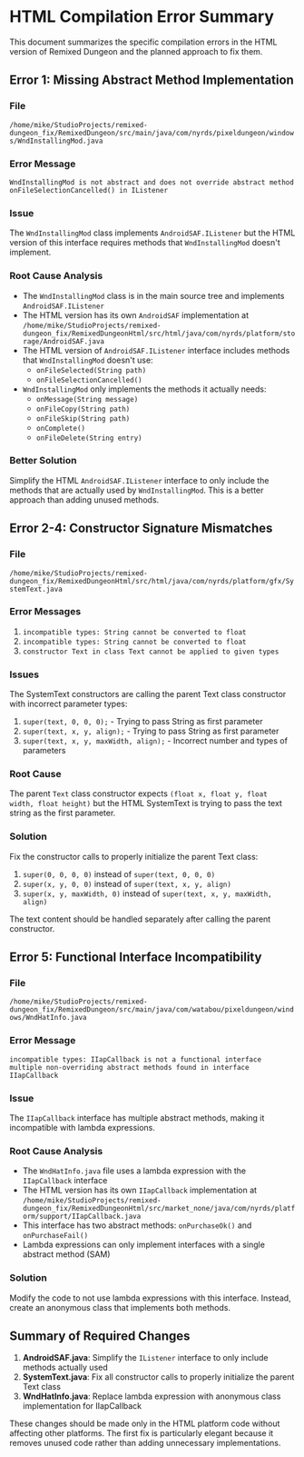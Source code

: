 # HTML Compilation Error Summary

This document summarizes the specific compilation errors in the HTML version of Remixed Dungeon and the planned approach to fix them.

## Error 1: Missing Abstract Method Implementation

### File
`/home/mike/StudioProjects/remixed-dungeon_fix/RemixedDungeon/src/main/java/com/nyrds/pixeldungeon/windows/WndInstallingMod.java`

### Error Message
```
WndInstallingMod is not abstract and does not override abstract method onFileSelectionCancelled() in IListener
```

### Issue
The `WndInstallingMod` class implements `AndroidSAF.IListener` but the HTML version of this interface requires methods that `WndInstallingMod` doesn't implement.

### Root Cause Analysis
- The `WndInstallingMod` class is in the main source tree and implements `AndroidSAF.IListener`
- The HTML version has its own `AndroidSAF` implementation at `/home/mike/StudioProjects/remixed-dungeon_fix/RemixedDungeonHtml/src/html/java/com/nyrds/platform/storage/AndroidSAF.java`
- The HTML version of `AndroidSAF.IListener` interface includes methods that `WndInstallingMod` doesn't use:
  - `onFileSelected(String path)`
  - `onFileSelectionCancelled()`
- `WndInstallingMod` only implements the methods it actually needs:
  - `onMessage(String message)`
  - `onFileCopy(String path)`
  - `onFileSkip(String path)`
  - `onComplete()`
  - `onFileDelete(String entry)`

### Better Solution
Simplify the HTML `AndroidSAF.IListener` interface to only include the methods that are actually used by `WndInstallingMod`. This is a better approach than adding unused methods.

## Error 2-4: Constructor Signature Mismatches

### File
`/home/mike/StudioProjects/remixed-dungeon_fix/RemixedDungeonHtml/src/html/java/com/nyrds/platform/gfx/SystemText.java`

### Error Messages
1. `incompatible types: String cannot be converted to float`
2. `incompatible types: String cannot be converted to float`
3. `constructor Text in class Text cannot be applied to given types`

### Issues
The SystemText constructors are calling the parent Text class constructor with incorrect parameter types:
1. `super(text, 0, 0, 0);` - Trying to pass String as first parameter
2. `super(text, x, y, align);` - Trying to pass String as first parameter
3. `super(text, x, y, maxWidth, align);` - Incorrect number and types of parameters

### Root Cause
The parent `Text` class constructor expects `(float x, float y, float width, float height)` but the HTML SystemText is trying to pass the text string as the first parameter.

### Solution
Fix the constructor calls to properly initialize the parent Text class:
1. `super(0, 0, 0, 0)` instead of `super(text, 0, 0, 0)`
2. `super(x, y, 0, 0)` instead of `super(text, x, y, align)`
3. `super(x, y, maxWidth, 0)` instead of `super(text, x, y, maxWidth, align)`

The text content should be handled separately after calling the parent constructor.

## Error 5: Functional Interface Incompatibility

### File
`/home/mike/StudioProjects/remixed-dungeon_fix/RemixedDungeon/src/main/java/com/watabou/pixeldungeon/windows/WndHatInfo.java`

### Error Message
```
incompatible types: IIapCallback is not a functional interface
multiple non-overriding abstract methods found in interface IIapCallback
```

### Issue
The `IIapCallback` interface has multiple abstract methods, making it incompatible with lambda expressions.

### Root Cause Analysis
- The `WndHatInfo.java` file uses a lambda expression with the `IIapCallback` interface
- The HTML version has its own `IIapCallback` implementation at `/home/mike/StudioProjects/remixed-dungeon_fix/RemixedDungeonHtml/src/market_none/java/com/nyrds/platform/support/IIapCallback.java`
- This interface has two abstract methods: `onPurchaseOk()` and `onPurchaseFail()`
- Lambda expressions can only implement interfaces with a single abstract method (SAM)

### Solution
Modify the code to not use lambda expressions with this interface. Instead, create an anonymous class that implements both methods.

## Summary of Required Changes

1. **AndroidSAF.java**: Simplify the `IListener` interface to only include methods actually used
2. **SystemText.java**: Fix all constructor calls to properly initialize the parent Text class
3. **WndHatInfo.java**: Replace lambda expression with anonymous class implementation for IIapCallback

These changes should be made only in the HTML platform code without affecting other platforms. The first fix is particularly elegant because it removes unused code rather than adding unnecessary implementations.